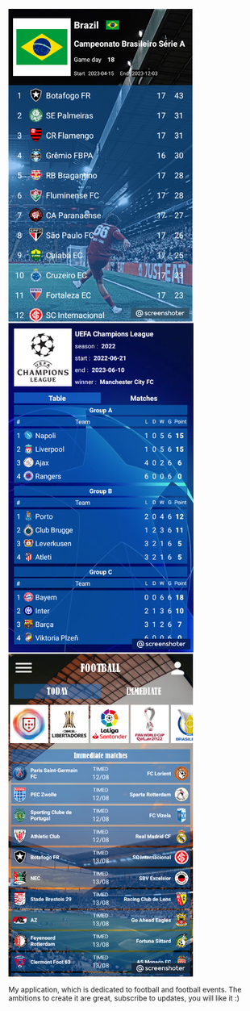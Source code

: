 ![League table](https://github.com/MisterEdinson/Liga/blob/main/league_table.png) ![Cup table](https://github.com/MisterEdinson/Liga/blob/main/table_list.png) ![League table](https://github.com/MisterEdinson/Liga/blob/main/immediate_matches.png)


My application, which is dedicated to football and football events. The ambitions to create it are great, subscribe to updates, you will like it :)
